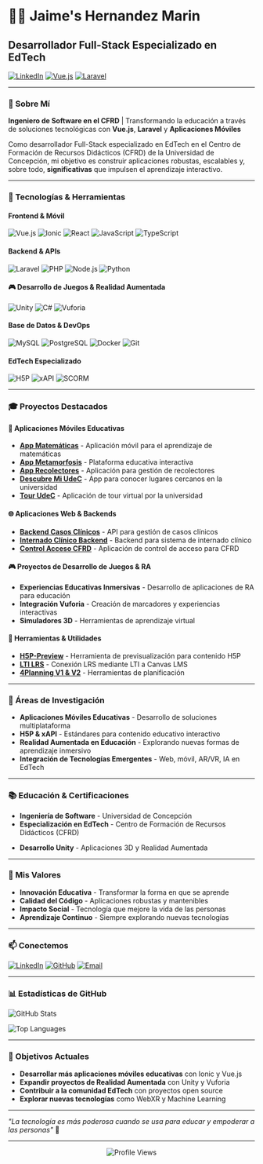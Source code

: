 # 👨‍💻 Jaime's Hernandez Marin
## Desarrollador Full-Stack Especializado en EdTech

[![LinkedIn](https://img.shields.io/badge/LinkedIn-0077B5?style=for-the-badge&logo=linkedin&logoColor=white)](https://www.linkedin.com/in/jaime-hernandez-505a8748/)
[![Vue.js](https://img.shields.io/badge/Vue.js-35495E?style=for-the-badge&logo=vue.js&logoColor=4FC08D)](https://vuejs.org/)
[![Laravel](https://img.shields.io/badge/Laravel-FF2D20?style=for-the-badge&logo=laravel&logoColor=white)](https://laravel.com/)

---

### 🎯 Sobre Mí

**Ingeniero de Software en el CFRD** | Transformando la educación a través de soluciones tecnológicas con **Vue.js**, **Laravel** y **Aplicaciones Móviles**

Como desarrollador Full-Stack especializado en EdTech en el Centro de Formación de Recursos Didácticos (CFRD) de la Universidad de Concepción, mi objetivo es construir aplicaciones robustas, escalables y, sobre todo, **significativas** que impulsen el aprendizaje interactivo.

---

### 🚀 Tecnologías & Herramientas

#### **Frontend & Móvil**
![Vue.js](https://img.shields.io/badge/Vue.js-4FC08D?style=flat&logo=vue.js&logoColor=white)
![Ionic](https://img.shields.io/badge/Ionic-3880FF?style=flat&logo=ionic&logoColor=white)
![React](https://img.shields.io/badge/React-20232A?style=flat&logo=react&logoColor=61DAFB)
![JavaScript](https://img.shields.io/badge/JavaScript-F7DF1E?style=flat&logo=javascript&logoColor=black)
![TypeScript](https://img.shields.io/badge/TypeScript-007ACC?style=flat&logo=typescript&logoColor=white)

#### **Backend & APIs**
![Laravel](https://img.shields.io/badge/Laravel-FF2D20?style=flat&logo=laravel&logoColor=white)
![PHP](https://img.shields.io/badge/PHP-777BB4?style=flat&logo=php&logoColor=white)
![Node.js](https://img.shields.io/badge/Node.js-43853D?style=flat&logo=node.js&logoColor=white)
![Python](https://img.shields.io/badge/Python-3776AB?style=flat&logo=python&logoColor=white)

#### **🎮 Desarrollo de Juegos & Realidad Aumentada**
![Unity](https://img.shields.io/badge/Unity-000000?style=flat&logo=unity&logoColor=white)
![C#](https://img.shields.io/badge/C%23-239120?style=flat&logo=c-sharp&logoColor=white)
![Vuforia](https://img.shields.io/badge/Vuforia-000000?style=flat&logo=vuforia&logoColor=white)

#### **Base de Datos & DevOps**
![MySQL](https://img.shields.io/badge/MySQL-4479A1?style=flat&logo=mysql&logoColor=white)
![PostgreSQL](https://img.shields.io/badge/PostgreSQL-316192?style=flat&logo=postgresql&logoColor=white)
![Docker](https://img.shields.io/badge/Docker-2496ED?style=flat&logo=docker&logoColor=white)
![Git](https://img.shields.io/badge/Git-F05032?style=flat&logo=git&logoColor=white)

#### **EdTech Especializado**
![H5P](https://img.shields.io/badge/H5P-FF6B35?style=flat&logo=h5p&logoColor=white)
![xAPI](https://img.shields.io/badge/xAPI-000000?style=flat&logo=xapi&logoColor=white)
![SCORM](https://img.shields.io/badge/SCORM-000000?style=flat&logo=scorm&logoColor=white)

---

### 🎓 Proyectos Destacados

#### **📱 Aplicaciones Móviles Educativas**
- **[App Matemáticas](https://github.com/jaimeEHM/appMatematicas)** - Aplicación móvil para el aprendizaje de matemáticas
- **[App Metamorfosis](https://github.com/jaimeEHM/appMetamorfosis)** - Plataforma educativa interactiva
- **[App Recolectores](https://github.com/jaimeEHM/appRecolectores)** - Aplicación para gestión de recolectores
- **[Descubre Mi UdeC](https://github.com/jaimeEHM/descrubroMiUdeC)** - App para conocer lugares cercanos en la universidad
- **[Tour UdeC](https://github.com/jaimeEHM/tourUdeC)** - Aplicación de tour virtual por la universidad

#### **🌐 Aplicaciones Web & Backends**
<!-- - **[UdeC-Digital](https://github.com/jaimeEHM/UdeC-Digital)** - Plataforma digital para la Universidad de Concepción
- **[SGJ-ANFA Frontend](https://github.com/jaimeEHM/SGJ-ANFA-FRONT)** - Frontend del Sistema de Gestión de Juegos ANFA
- **[SGJ-ANFA Backend](https://github.com/jaimeEHM/SGJ-ANFA-BACK)** - Backend del Sistema de Gestión de Juegos ANFA -->
- **[Backend Casos Clínicos](https://github.com/jaimeEHM/backend_casos_clinicos)** - API para gestión de casos clínicos
- **[Internado Clínico Backend](https://github.com/jaimeEHM/internado_clinico_back)** - Backend para sistema de internado clínico
- **[Control Acceso CFRD](https://github.com/jaimeEHM/controlAccesoCFRD)** - Aplicación de control de acceso para CFRD

#### **🎮 Proyectos de Desarrollo de Juegos & RA**
- **Experiencias Educativas Inmersivas** - Desarrollo de aplicaciones de RA para educación
- **Integración Vuforia** - Creación de marcadores y experiencias interactivas
- **Simuladores 3D** - Herramientas de aprendizaje virtual

#### **🔧 Herramientas & Utilidades**
- **[H5P-Preview](https://github.com/jaimeEHM/H5P-Preview)** - Herramienta de previsualización para contenido H5P
- **[LTI LRS](https://github.com/jaimeEHM/lti_lrs)** - Conexión LRS mediante LTI a Canvas LMS
- **[4Planning V1 & V2](https://github.com/jaimeEHM/4PlanningV1)** - Herramientas de planificación
<!-- - **[PC Digital](https://github.com/jaimeEHM/pcDigital)** - Plataforma digital
 -->
---

### 🔬 Áreas de Investigación

- **Aplicaciones Móviles Educativas** - Desarrollo de soluciones multiplataforma
- **H5P & xAPI** - Estándares para contenido educativo interactivo
- **Realidad Aumentada en Educación** - Explorando nuevas formas de aprendizaje inmersivo
- **Integración de Tecnologías Emergentes** - Web, móvil, AR/VR, IA en EdTech

---

### 📚 Educación & Certificaciones

- **Ingeniería de Software** - Universidad de Concepción
- **Especialización en EdTech** - Centro de Formación de Recursos Didácticos (CFRD)
<!-- - **Certificación H5P** - Creación de contenido educativo interactivo -->
- **Desarrollo Unity** - Aplicaciones 3D y Realidad Aumentada

---

### 🌟 Mis Valores

- **Innovación Educativa** - Transformar la forma en que se aprende
- **Calidad del Código** - Aplicaciones robustas y mantenibles
- **Impacto Social** - Tecnología que mejore la vida de las personas
- **Aprendizaje Continuo** - Siempre explorando nuevas tecnologías

---

### 📫 Conectemos

[![LinkedIn](https://img.shields.io/badge/LinkedIn-0077B5?style=for-the-badge&logo=linkedin&logoColor=white)](https://www.linkedin.com/in/jaime-hernandez-505a8748/)
[![GitHub](https://img.shields.io/badge/GitHub-100000?style=for-the-badge&logo=github&logoColor=white)](https://github.com/jaimeEHM)
[![Email](https://img.shields.io/badge/Email-D14836?style=for-the-badge&logo=gmail&logoColor=white)](mailto:jhernandez@cfrd.cl)

---

### 📊 Estadísticas de GitHub

![GitHub Stats](https://github-readme-stats.vercel.app/api?username=jaimeEHM&show_icons=true&theme=radical)

![Top Languages](https://github-readme-stats.vercel.app/api/top-langs/?username=jaimeEHM&layout=compact&theme=radical)

---

### 🎯 Objetivos Actuales

- **Desarrollar más aplicaciones móviles educativas** con Ionic y Vue.js
- **Expandir proyectos de Realidad Aumentada** con Unity y Vuforia
- **Contribuir a la comunidad EdTech** con proyectos open source
- **Explorar nuevas tecnologías** como WebXR y Machine Learning

---

*"La tecnología es más poderosa cuando se usa para educar y empoderar a las personas"* 🚀

---

<div align="center">
  <img src="https://komarev.com/ghpvc/?username=jaimeEHM&style=flat-square&color=blue" alt="Profile Views"/>
</div>
